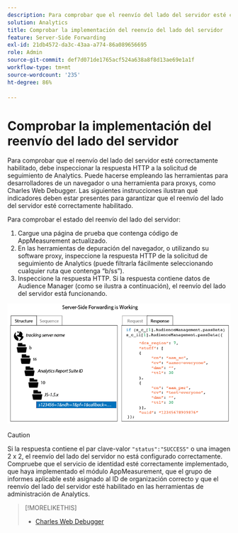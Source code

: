 ```yaml
---
description: Para comprobar que el reenvío del lado del servidor esté correctamente habilitado, debe inspeccionar la respuesta HTTP a la solicitud de seguimiento de Analytics. Estas instrucciones ilustran qué indicadores deben estar presentes para garantizar que el reenvío del lado del servidor esté habilitado correctamente.
solution: Analytics
title: Comprobar la implementación del reenvío del lado del servidor
feature: Server-Side Forwarding
exl-id: 21db4572-da3c-43aa-a774-86a089656695
role: Admin
source-git-commit: def7d071de1765acf524a638a8f8d13ae69e1a1f
workflow-type: tm+mt
source-wordcount: '235'
ht-degree: 86%

---
```


# Comprobar la implementación del reenvío del lado del servidor

Para comprobar que el reenvío del lado del servidor esté correctamente habilitado, debe inspeccionar la respuesta HTTP a la solicitud de seguimiento de Analytics. Puede hacerse empleando las herramientas para desarrolladores de un navegador o una herramienta para proxys, como Charles Web Debugger. Las siguientes instrucciones ilustran qué indicadores deben estar presentes para garantizar que el reenvío del lado del servidor esté correctamente habilitado.

Para comprobar el estado del reenvío del lado del servidor:

1. Cargue una página de prueba que contenga código de AppMeasurement actualizado.
1. En las herramientas de depuración del navegador, o utilizando su software proxy, inspeccione la respuesta HTTP de la solicitud de seguimiento de Analytics (puede filtrarla fácilmente seleccionando cualquier ruta que contenga “b/ss”).
1. Inspeccione la respuesta HTTP. Si la respuesta contiene datos de Audience Manager (como se ilustra a continuación), el reenvío del lado del servidor está funcionando.

![](/help/admin/admin/c-manage-report-suites/c-edit-report-suites/general/c-server-side-forwarding/assets/ssf-succeed.png)

>[!CAUTION]
>
>Si la respuesta contiene el par clave-valor `"status":"SUCCESS"` o una imagen 2 x 2, el reenvío del lado del servidor no está configurado correctamente. Compruebe que el servicio de identidad esté correctamente implementado, que haya implementado el módulo AppMeasurement, que el grupo de informes aplicable esté asignado al ID de organización correcto y que el reenvío del lado del servidor esté habilitado en las herramientas de administración de Analytics.

>[!MORELIKETHIS]
>
>* [Charles Web Debugger](https://www.charlesproxy.com/)
